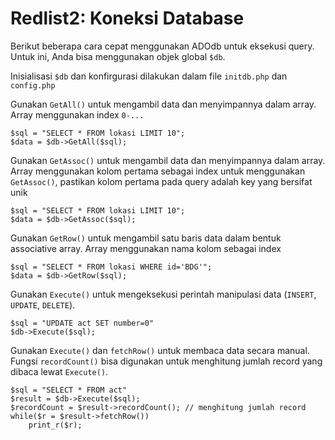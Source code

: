 # Redlist2: Koneksi Database

Berikut beberapa cara cepat menggunakan ADOdb untuk eksekusi query. Untuk ini, Anda bisa menggunakan objek global `$db`.

Inisialisasi `$db` dan konfirgurasi dilakukan dalam file `initdb.php` dan `config.php`

Gunakan `GetAll()` untuk mengambil data dan menyimpannya dalam array. Array menggunakan index `0-...`
```
$sql = "SELECT * FROM lokasi LIMIT 10";
$data = $db->GetAll($sql);
```

Gunakan `GetAssoc()` untuk mengambil data dan menyimpannya dalam array. Array menggunakan kolom pertama sebagai index untuk menggunakan `GetAssoc()`, pastikan kolom pertama pada query adalah key yang bersifat unik
```
$sql = "SELECT * FROM lokasi LIMIT 10";
$data = $db->GetAssoc($sql);
```

Gunakan `GetRow()` untuk mengambil satu baris data dalam bentuk associative array. Array menggunakan nama kolom sebagai index
```
$sql = "SELECT * FROM lokasi WHERE id='BDG'";
$data = $db->GetRow($sql);
```

Gunakan `Execute()` untuk mengeksekusi perintah manipulasi data (`INSERT`, `UPDATE`, `DELETE`).

```
$sql = "UPDATE act SET number=0"
$db->Execute($sql);
```

Gunakan `Execute()` dan `fetchRow()` untuk membaca data secara manual. Fungsi `recordCount()` bisa digunakan untuk menghitung jumlah record yang dibaca lewat `Execute()`.
```
$sql = "SELECT * FROM act"
$result = $db->Execute($sql);
$recordCount = $result->recordCount(); // menghitung jumlah record
while($r = $result->fetchRow())
    print_r($r);
```

